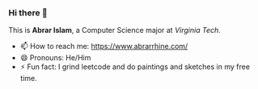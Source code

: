 ### Hi there 👋
This is **Abrar Islam**, a Computer Science major at *Virginia Tech*. 
- 📫 How to reach me: https://www.abrarrhine.com/
- 😄 Pronouns: He/Him
- ⚡ Fun fact: I grind leetcode and do paintings and sketches in my free time. 
